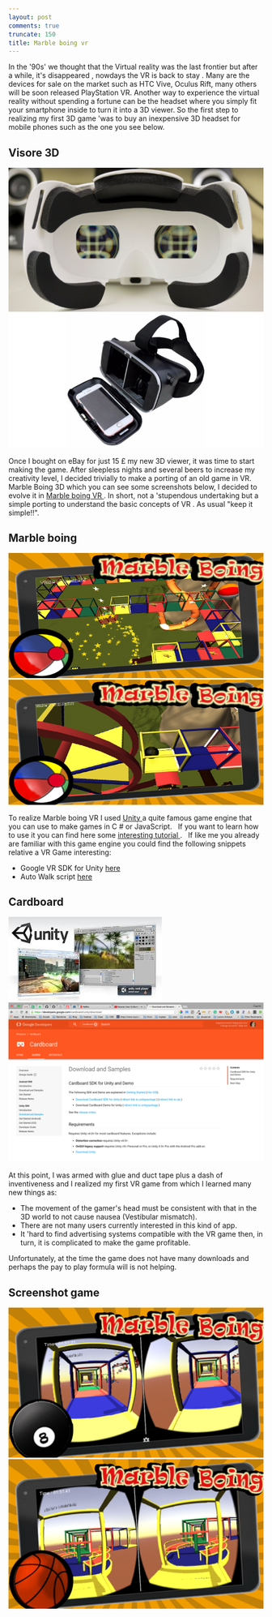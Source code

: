 ```yaml
---
layout: post
comments: true
truncate: 150
title: Marble boing vr
---
```


In the '90s' we thought that the Virtual reality was the last frontier but after a while, it's disappeared , nowdays the VR is back to stay . Many are the
  devices for sale on the market such as HTC Vive, Oculus Rift, many others  will be soon released PlayStation VR.
  Another way to experience the virtual reality without spending a fortune can be the headset where you simply fit your smartphone inside to turn it into a 3D viewer. So the first step to realizing my first 3D game 'was to buy an inexpensive 3D headset for mobile phones such as the one you see below.

<div id="gallery">
    <h2>Visore 3D</h2>
    <div class="row">
        <article class="6u 12u$(xsmall) work-item">
            <a href="/images/marble-boing/3D_Headset.jpg" class="image fit thumb"><img src="/images/marble-boing/3D_Headset.jpg" alt="3d headset" /></a>
        </article>
            <article class="6u 12u$(xsmall) work-item">
                <a href="/images/marble-boing/3D_Headset2.jpg" class="image fit thumb"><img src="/images/marble-boing/3D_Headset2.jpg" alt="3d headset 2" /></a>
            </article>
        </div>
</div>

Once I bought on eBay for just 15 £ my new 3D viewer, it was time to start making the game. After sleepless nights and several beers to increase my creativity level,
   I decided trivially to make a porting of an old game in VR. Marble Boing 3D which you can see some screenshots below,
     I decided to evolve it in <a href="https://play.google.com/store/apps/details?id=com.gem.marblevirtualvr"> Marble boing VR </a>.
     In short, not a 'stupendous undertaking but a simple porting to understand the basic concepts of VR . As usual "keep it simple!!".

<div id="gallery">
    <h2>Marble boing</h2>
    <div class="row">
        <article class="6u 12u$(xsmall) work-item">
            <a href="/images/marble-boing/ScreenshotGame0.png" class="image fit thumb"><img src="/images/marble-boing/ScreenshotGame0.png" alt="screenshot old 1" /></a>
        </article>
        <article class="6u 12u$(xsmall) work-item">
            <a href="/images/marble-boing/ScreenshotGame1.png" class="image fit thumb"><img src="/images/marble-boing/ScreenshotGame1.png" alt="screenshot old 2 " /></a>
        </article>
    </div>
</div>

To realize Marble boing VR I used <a href="https://unity3d.com/"> Unity </a> a quite famous game engine that you can use to make games in C # or JavaScript.
  If you want to learn how to use it you can find here some <a href="https://unity3d.com/learn"> interesting tutorial </a>.
  If like me you already are familiar with this game engine you could find the following snippets relative a VR Game interesting:

* Google VR SDK for Unity <a href="https://developers.google.com/vr/unity/"> here </a>
* Auto Walk script <a href="https://github.com/JuppOtto/Google-Cardboard/blob/master/Autowalk.cs"> here </a>

<div id="gallery">
    <h2>Cardboard</h2>
    <div class="row">
        <article class="6u 12u$(xsmall) work-item">
            <a href="/images/marble-boing/unity.jpg" class="image fit thumb"><img src="/images/marble-boing/unity.jpg" alt="unity" /></a>
        </article>
        <article class="6u 12u$(xsmall) work-item">
            <a href="/images/marble-boing/cardBoard.png" class="image fit thumb"><img src="/images/marble-boing/cardBoard.png" alt="Cardboard" /></a>
        </article>
    </div>
</div>

At this point, I was armed with glue and duct tape plus a dash of inventiveness and I realized my first VR game from which I learned many new things as:

* The movement of the gamer's head must be consistent with that in the 3D world to not cause nausea (Vestibular mismatch).
* There are not many users currently interested in this kind of app.
* It 'hard to find advertising systems compatible with the VR game then, in turn, it is complicated to make the game profitable.


Unfortunately, at the time the game does not have many downloads and perhaps the pay to play formula will is not helping.

<div id="gallery">
    <h2>Screenshot game</h2>
    <div class="row">
        <article class="6u 12u$(xsmall) work-item">
            <a href="/images/marble-boing/1024-1.png" class="image fit thumb"><img src="/images/marble-boing/1024-1.png" alt="screenshot 1" /></a>
        </article>
        <article class="6u$ 12u$(xsmall) work-item">
            <a href="/images/marble-boing/1024-2.png" class="image fit thumb"><img src="/images/marble-boing/1024-2.png"  alt="screenshot 2" /></a>
        </article>
    </div>
</div>
